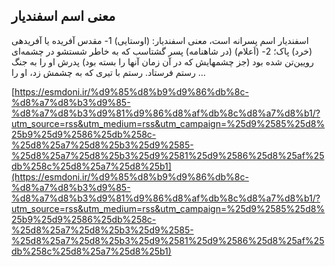 ## معنی اسم اسفندیار


اسفندیار اسم پسرانه است، معنی اسفندیار: (اوستایی) 1- مقدس آفریده یا آفریدهی (خرد) پاک؛ 2- (اَعلام) (در شاهنامه) پسر گشتاسب که به خاطر شستشو در چشمه‌ای رویین‌تن شده بود (جز چشمهایش که در آن زمان آنها را بسته بود) پدرش او را به جنگ رستم فرستاد. رستم با تیری که به چشمش زد، او را &#8230;

[https://esmdoni.ir/%d9%85%d8%b9%d9%86%db%8c-%d8%a7%d8%b3%d9%85-%d8%a7%d8%b3%d9%81%d9%86%d8%af%db%8c%d8%a7%d8%b1/?utm_source=rss&utm_medium=rss&utm_campaign=%25d9%2585%25d8%25b9%25d9%2586%25db%258c-%25d8%25a7%25d8%25b3%25d9%2585-%25d8%25a7%25d8%25b3%25d9%2581%25d9%2586%25d8%25af%25db%258c%25d8%25a7%25d8%25b1](https://esmdoni.ir/%d9%85%d8%b9%d9%86%db%8c-%d8%a7%d8%b3%d9%85-%d8%a7%d8%b3%d9%81%d9%86%d8%af%db%8c%d8%a7%d8%b1/?utm_source=rss&utm_medium=rss&utm_campaign=%25d9%2585%25d8%25b9%25d9%2586%25db%258c-%25d8%25a7%25d8%25b3%25d9%2585-%25d8%25a7%25d8%25b3%25d9%2581%25d9%2586%25d8%25af%25db%258c%25d8%25a7%25d8%25b1) 